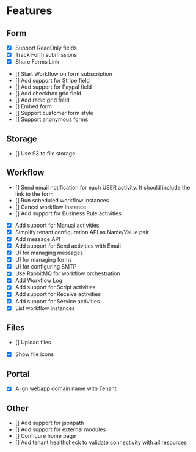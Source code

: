 # Features

## Form

- [x] Support ReadOnly fields
- [x] Track Form submissions
- [x] Share Forms Link
- [] Start Workflow on form subscription
- [] Add support for Stripe field
- [] Add support for Paypal field
- [] Add checkbox grid field
- [] Add radio grid field
- [] Embed form
- [] Support customer form style
- [] Support anonymous forms

## Storage

- [] Use S3 to file storage

## Workflow

- [] Send email notification for each USER activity. It should include the link to the form
- [] Run scheduled workflow instances
- [] Cancel workflow Instance
- [] Add support for Business Rule activities
- [x] Add support for Manual activities
- [x] Simplify tenant configuration API as Name/Value pair
- [x] Add message API
- [x] Add support for Send activities with Email
- [x] UI for managing messages
- [x] UI for managing forms
- [x] UI for configuring SMTP
- [x] Use RabbitMQ for workflow orchestration
- [x] Add Workflow Log
- [x] Add support for Script activities
- [x] Add support for Receive activities
- [x] Add support for Service activities
- [x] List workflow instances

## Files

- [] Upload files
- [x] Show file icons

## Portal

- [x] Align webapp domain name with Tenant

## Other

- [] Add support for jsonpath
- [] Add support for external modules
- [] Configure home page
- [] Add tenant healthcheck to validate connectivity with all resources


